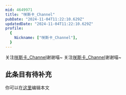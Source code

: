 ```yaml
---
mid: 4649971
title: "咲斯卡_Channel"
pubDate: "2024-11-04T11:22:10.629Z"
updatedDate: "2024-11-04T11:22:10.629Z"
profile:
  {
    Nickname: ["咲斯卡_Channel"],
  }
---
```


关注[咲斯卡_Channel](https://space.bilibili.com/4649971)谢谢喵~ 关注[咲斯卡_Channel](https://space.bilibili.com/4649971)谢谢喵~

## 此条目有待补充
你可以在[这里](https://github.com/Yuhanawa/VTuber.ICU/edit/master/src/content/v/咲斯卡_Channel/index.md)编辑本文
